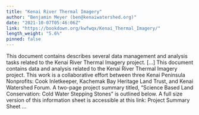 ```yaml
---
title: "Kenai River Thermal Imagery"
author: "Benjamin Meyer (ben@kenaiwatershed.org)"
date: "2021-10-07T05:46:06Z"
link: "https://bookdown.org/kwfwqx/Kenai_Thermal_Imagery/"
length_weight: "5.6%"
pinned: false
---
```


This document contains describes several data management and analysis tasks related to the Kenai River Thermal Imagery project. [...] This document contains data and analysis related to the Kenai River Thermal Imagery project. This work is a collaborative effort between three Kenai Peninsula Nonprofits: Cook Inletkeeper, Kachemak Bay Heritage Land Trust, and Kenai Watershed Forum. A two-page project summary titled, “Science Based Land Conservation: Cold Water Stepping Stones” is outlined below. A full size version of this information sheet is accessible at this link: Project Summary Sheet ...
